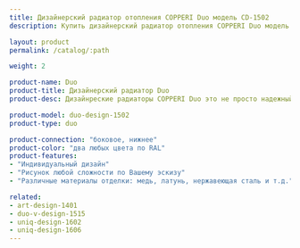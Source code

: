 ```yaml
---
title: Дизайнерский радиатор отопления COPPERI Duo модель CD-1502
description: Купить дизайнерский радиатор отопления COPPERI Duo модель CD-1502 по цене производителя в Москве.

layout: product
permalink: /catalog/:path

weight: 2

product-name: Duo
product-title: Дизайнерский радиатор Duo
product-desc: Дизайнреские радиаторы COPPERI Duo это не просто надежный и эффективный источник тепла, но и настоящее произведения искусства! Классический узор из благородной меди или рисунок в стиле хай-тек из полированной стали - всё для того, чтобы сделать Ваш интерьер неповторимым.

product-model: duo-design-1502
product-type: duo

product-connection: "боковое, нижнее"
product-color: "два любых цвета по RAL"
product-features:
- "Индивидуальный дизайн"
- "Рисунок любой сложности по Вашему эскизу"
- "Различные материалы отделки: медь, латунь, нержавеющая сталь и т.д."

related:
- art-design-1401
- duo-v-design-1515
- uniq-design-1602
- uniq-design-1606
---
```


